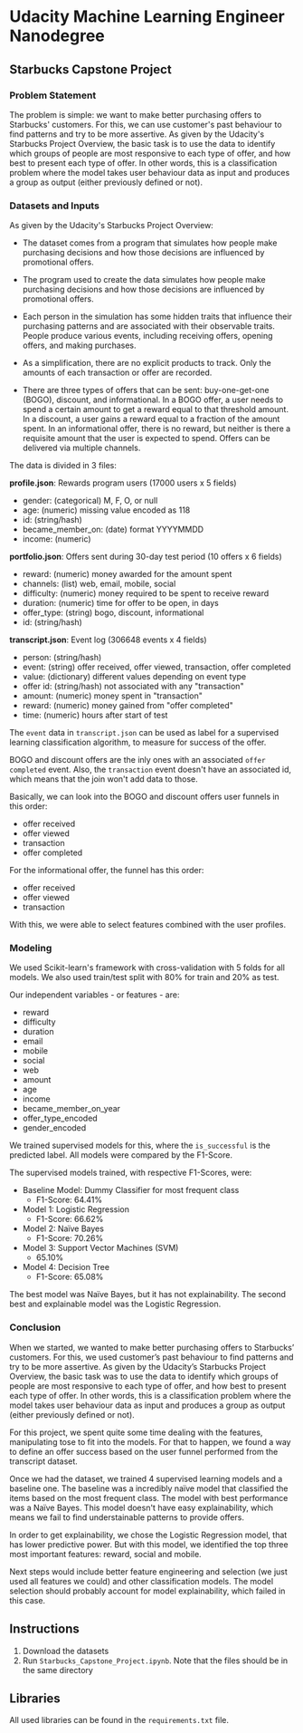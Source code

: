 # Udacity Machine Learning Engineer Nanodegree
## Starbucks Capstone Project

### Problem Statement

The problem is simple: we want to make better purchasing offers to Starbucks' customers. For this, we can use customer's past behaviour to find patterns and try to be more assertive. As given by the Udacity's Starbucks Project Overview, the basic task is to use the data to identify which groups of people are most responsive to each type of offer, and how best to present each type of offer. In other words, this is a classification problem where the model takes user behaviour data as input and produces a group as output (either previously defined or not).


### Datasets and Inputs

As given by the Udacity's Starbucks Project Overview:

* The dataset comes from a program that simulates how people make purchasing decisions and how those decisions are influenced by promotional offers.

* The program used to create the data simulates how people make purchasing decisions and how those decisions are influenced by promotional offers.

* Each person in the simulation has some hidden traits that influence their purchasing patterns and are associated with their observable traits. People produce various events, including receiving offers, opening offers, and making purchases.

* As a simplification, there are no explicit products to track. Only the amounts of each transaction or offer are recorded.

* There are three types of offers that can be sent: buy-one-get-one (BOGO), discount, and informational. In a BOGO offer, a user needs to spend a certain amount to get a reward equal to that threshold amount. In a discount, a user gains a reward equal to a fraction of the amount spent. In an informational offer, there is no reward, but neither is there a requisite amount that the user is expected to spend. Offers can be delivered via multiple channels.

The data is divided in 3 files:

**profile.json**: Rewards program users (17000 users x 5 fields)

* gender: (categorical) M, F, O, or null
* age: (numeric) missing value encoded as 118
* id: (string/hash)
* became_member_on: (date) format YYYYMMDD
* income: (numeric)

**portfolio.json**: Offers sent during 30-day test period (10 offers x 6 fields)

* reward: (numeric) money awarded for the amount spent
* channels: (list) web, email, mobile, social
* difficulty: (numeric) money required to be spent to receive reward
* duration: (numeric) time for offer to be open, in days
* offer_type: (string) bogo, discount, informational
* id: (string/hash)

**transcript.json**: Event log (306648 events x 4 fields)

* person: (string/hash)
* event: (string) offer received, offer viewed, transaction, offer completed
* value: (dictionary) different values depending on event type
* offer id: (string/hash) not associated with any "transaction"
* amount: (numeric) money spent in "transaction"
* reward: (numeric) money gained from "offer completed"
* time: (numeric) hours after start of test

The `event` data in `transcript.json` can be used as label for a supervised learning classification algorithm, to measure for success of the offer.

BOGO and discount offers are the inly ones with an associated `offer completed` event. Also, the `transaction` event doesn't have an associated id, which means that the join won't add data to those.

Basically, we can look into the BOGO and discount offers user funnels in this order:
* offer received
* offer viewed
* transaction
* offer completed

For the informational offer, the funnel has this order:
* offer received
* offer viewed
* transaction

With this, we were able to select features combined with the user profiles.

### Modeling
We used Scikit-learn's framework with cross-validation with 5 folds for all models. We also used train/test split with 80% for train and 20% as test.

Our independent variables - or features - are:
* reward
* difficulty
* duration
* email
* mobile
* social
* web
* amount
* age
* income
* became_member_on_year
* offer_type_encoded
* gender_encoded

We trained supervised models for this, where the `is_successful` is the predicted label. All models were compared by the F1-Score.

The supervised models trained, with respective F1-Scores, were:
* Baseline Model: Dummy Classifier for most frequent class
    * F1-Score: 64.41%
* Model 1: Logistic Regression
    * F1-Score: 66.62%
* Model 2: Naïve Bayes
    * F1-Score: 70.26%
* Model 3: Support Vector Machines (SVM)
    * 65.10%
* Model 4: Decision Tree
    * F1-Score: 65.08%

The best model was Naïve Bayes, but it has not explainability. The second best and explainable model was the Logistic Regression.

###  Conclusion
When we started, we wanted to make better purchasing offers to Starbucks’ customers. For
this, we used customer’s past behaviour to find patterns and try to be more assertive. As given
by the Udacity’s Starbucks Project Overview, the basic task was to use the data to identify which
groups of people are most responsive to each type of offer, and how best to present each type of
offer. In other words, this is a classification problem where the model takes user behaviour data as
input and produces a group as output (either previously defined or not).

For this project, we spent quite some time dealing with the features, manipulating tose to fit into the models. For that to happen, we found a way to define an offer success based on the user funnel performed from the transcript dataset.

Once we had the dataset, we trained 4 supervised learning models and a baseline one. The baseline was a incredibly naïve model that classified the items based on the most frequent class. The model with best performance was a Naïve Bayes. This model doesn't have easy explainability, which means we fail to find understainable patterns to provide offers.

In order to get explainability, we chose the Logistic Regression model, that has lower predictive power. But with this model, we identified the top three most important features: reward, social and mobile.

Next steps would include better feature engineering and selection (we just used all features we could) and other classification models. The model selection should probably account for model explainability, which failed in this case. 

## Instructions
1. Download the datasets
1. Run `Starbucks_Capstone_Project.ipynb`. Note that the files should be in the same directory

## Libraries
All used libraries can be found in the `requirements.txt` file.